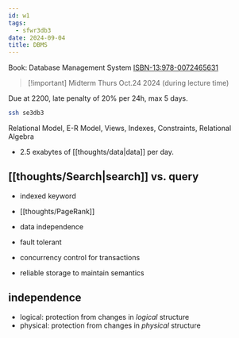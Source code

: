 ```yaml
---
id: w1
tags:
  - sfwr3db3
date: 2024-09-04
title: DBMS
---
```


Book: Database Management System [ISBN-13:978-0072465631](https://www.amazon.ca/Database-Management-Systems-Raghu-Ramakrishnan/dp/0072465638)

> [!important] Midterm
> Thurs Oct.24 2024 (during lecture time)

Due at 2200, late penalty of 20% per 24h, max 5 days.

```bash
ssh se3db3
```

Relational Model, E-R Model, Views, Indexes, Constraints, Relational Algebra

 - 2.5 exabytes of [[thoughts/data|data]] per day.
## [[thoughts/Search|search]] vs. query

- indexed keyword
- [[thoughts/PageRank]]

- data independence
- fault tolerant
- concurrency control for transactions
- reliable storage to maintain semantics

## independence
- logical: protection from changes in _logical_ structure
- physical: protection from changes in _physical_ structure